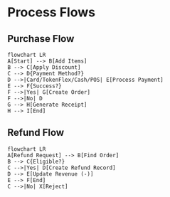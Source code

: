 # Process Flows

## Purchase Flow
```mermaid
flowchart LR
A[Start] --> B[Add Items]
B --> C[Apply Discount]
C --> D{Payment Method?}
D -->|Card/TokenFlex/Cash/POS| E[Process Payment]
E --> F{Success?}
F -->|Yes| G[Create Order]
F -->|No| D
G --> H[Generate Receipt]
H --> I[End]
```

## Refund Flow
```mermaid
flowchart LR
A[Refund Request] --> B[Find Order]
B --> C{Eligible?}
C -->|Yes| D[Create Refund Record]
D --> E[Update Revenue (-)]
E --> F[End]
C -->|No| X[Reject]
```
